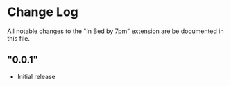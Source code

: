 # Change Log

All notable changes to the "In Bed by 7pm" extension are be documented in this file.

## "0.0.1"

- Initial release
